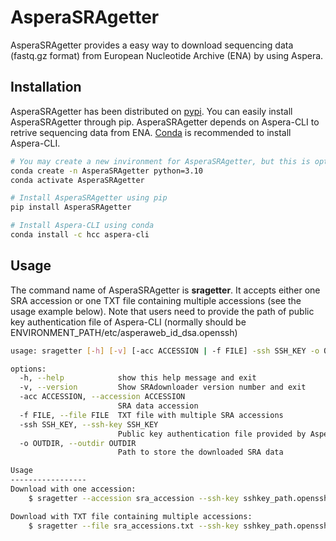 # AsperaSRAgetter
AsperaSRAgetter provides a easy way to download sequencing data (fastq.gz format) from European Nucleotide Archive (ENA) by using Aspera.

## Installation
AsperaSRAgetter has been distributed on [pypi](https://pypi.org/project/AsperaSRAgetter/). You can easily install AsperaSRAgetter through pip. AsperaSRAgetter depends on Aspera-CLI to retrive sequencing data from ENA. [Conda](https://anaconda.org/hcc/aspera-cli) is recommended to install Aspera-CLI.
```bash
# You may create a new invironment for AsperaSRAgetter, but this is optional
conda create -n AsperaSRAgetter python=3.10
conda activate AsperaSRAgetter

# Install AsperaSRAgetter using pip
pip install AsperaSRAgetter

# Install Aspera-CLI using conda
conda install -c hcc aspera-cli
```

## Usage

The command name of AsperaSRAgetter is **sragetter**. It accepts either one SRA accession or one TXT file containing multiple accessions (see the usage example below). 
Note that users need to provide the path of public key authentication file of Aspera-CLI (normally should be ENVIRONMENT_PATH/etc/asperaweb_id_dsa.openssh)

```bash
usage: sragetter [-h] [-v] [-acc ACCESSION | -f FILE] -ssh SSH_KEY -o OUTDIR

options:
  -h, --help            show this help message and exit
  -v, --version         Show SRAdownloader version number and exit
  -acc ACCESSION, --accession ACCESSION
                        SRA data accession
  -f FILE, --file FILE  TXT file with multiple SRA accessions
  -ssh SSH_KEY, --ssh-key SSH_KEY
                        Public key authentication file provided by Aspera command line client download package as the 'asperaweb_id_dsa.openssh' file
  -o OUTDIR, --outdir OUTDIR
                        Path to store the downloaded SRA data

Usage
-----------------
Download with one accession:
    $ sragetter --accession sra_accession --ssh-key sshkey_path.openssh --outdir outdir_path

Download with TXT file containing multiple accessions:
    $ sragetter --file sra_accessions.txt --ssh-key sshkey_path.openssh --outdir outdir_path
```
